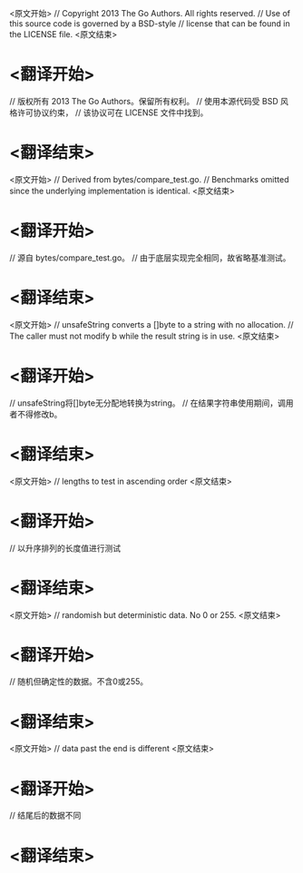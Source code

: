 
<原文开始>
// Copyright 2013 The Go Authors. All rights reserved.
// Use of this source code is governed by a BSD-style
// license that can be found in the LICENSE file.
<原文结束>

# <翻译开始>
// 版权所有 2013 The Go Authors。保留所有权利。
// 使用本源代码受 BSD 风格许可协议约束，
// 该协议可在 LICENSE 文件中找到。
# <翻译结束>


<原文开始>
// Derived from bytes/compare_test.go.
// Benchmarks omitted since the underlying implementation is identical.
<原文结束>

# <翻译开始>
// 源自 bytes/compare_test.go。
// 由于底层实现完全相同，故省略基准测试。
# <翻译结束>


<原文开始>
	// unsafeString converts a []byte to a string with no allocation.
	// The caller must not modify b while the result string is in use.
<原文结束>

# <翻译开始>
// unsafeString将[]byte无分配地转换为string。
// 在结果字符串使用期间，调用者不得修改b。
# <翻译结束>


<原文开始>
// lengths to test in ascending order
<原文结束>

# <翻译开始>
// 以升序排列的长度值进行测试
# <翻译结束>


<原文开始>
// randomish but deterministic data. No 0 or 255.
<原文结束>

# <翻译开始>
// 随机但确定性的数据。不含0或255。
# <翻译结束>


<原文开始>
// data past the end is different
<原文结束>

# <翻译开始>
// 结尾后的数据不同
# <翻译结束>

